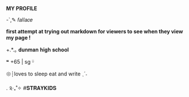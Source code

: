 **MY PROFILE**



-`,✎ 𝑓𝑎𝑙𝑙𝑎𝑐𝑒



**first attempt at trying out markdown for viewers to see when they view my page !**



+.*.｡ 𝐝𝐮𝐧𝐦𝐚𝐧 𝐡𝐢𝐠𝐡 𝐬𝐜𝐡𝐨𝐨𝐥 
  
  ❝ +65 | sg ᵕ̈

𑁍┊loves to sleep eat and write ˎˊ˗
 
 . ༉‧₊˚✧ #𝐒𝐓𝐑𝐀𝐘𝐊𝐈𝐃𝐒
